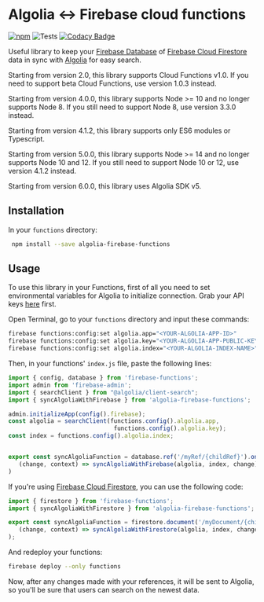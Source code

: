 # Algolia <-> Firebase cloud functions

[![npm](https://img.shields.io/npm/v/algolia-firebase-functions.svg)](https://www.npmjs.com/package/algolia-firebase-functions)
![Tests](https://github.com/fobo66/algolia-firebase-functions/workflows/Tests/badge.svg)
[![Codacy Badge](https://api.codacy.com/project/badge/Grade/e0db542266204846b3a47018839453f4)](https://www.codacy.com/manual/fobo66/algolia-firebase-functions?utm_source=github.com&amp;utm_medium=referral&amp;utm_content=fobo66/algolia-firebase-functions&amp;utm_campaign=Badge_Grade)

Useful library to keep your [Firebase Database](https://firebase.google.com/docs/database) of [Firebase Cloud Firestore](https://firebase.google.com/docs/firestore) data in sync with [Algolia](https://algolia.com) for easy search.

Starting from version 2.0, this library supports Cloud Functions v1.0. If you need to support beta Cloud Functions, use version 1.0.3 instead.

Starting from version 4.0.0, this library supports Node >= 10 and no longer supports Node 8. If you still need to support Node 8, use version 3.3.0 instead.

Starting from version 4.1.2, this library supports only ES6 modules or Typescript.

Starting from version 5.0.0, this library supports Node >= 14 and no longer supports Node 10 and 12. If you still need to support Node 10 or 12, use version 4.1.2 instead.

Starting from version 6.0.0, this library uses Algolia SDK v5.

## Installation

In your `functions` directory:

``` bash
 npm install --save algolia-firebase-functions
```

## Usage

To use this library in your Functions, first of all you need to set environmental variables for Algolia to initialize connection. Grab your API keys [here](https://algolia.com/dashboard) first.

Open Terminal, go to your `functions` directory and input these commands:

``` bash
firebase functions:config:set algolia.app="<YOUR-ALGOLIA-APP-ID>"
firebase functions:config:set algolia.key="<YOUR-ALGOLIA-APP-PUBLIC-KEY>"
firebase functions:config:set algolia.index="<YOUR-ALGOLIA-INDEX-NAME>"
```

Then, in your functions' `index.js` file, paste the following lines:

``` js
import { config, database } from 'firebase-functions';
import admin from 'firebase-admin';
import { searchClient } from "@algolia/client-search";
import { syncAlgoliaWithFirebase } from 'algolia-firebase-functions';

admin.initializeApp(config().firebase);
const algolia = searchClient(functions.config().algolia.app,
                              functions.config().algolia.key);
const index = functions.config().algolia.index;


export const syncAlgoliaFunction = database.ref('/myRef/{childRef}').onWrite(
   (change, context) => syncAlgoliaWithFirebase(algolia, index, change)
)

```

If you're using [Firebase Cloud Firestore](https://firebase.google.com/docs/firestore/), you can use the following code:

```js
import { firestore } from 'firebase-functions';
import { syncAlgoliaWithFirestore } from 'algolia-firebase-functions';

export const syncAlgoliaFunction = firestore.document('/myDocument/{childDocument}').onWrite(
   (change, context) => syncAlgoliaWithFirestore(algolia, index, change);
);
```

And redeploy your functions:

```bash
firebase deploy --only functions
```

Now, after any changes made with your references, it will be sent to Algolia, so you'll be sure that users can search on the newest data.
